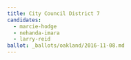 ```yaml
---
title: City Council District 7
candidates:
  - marcie-hodge
  - nehanda-imara
  - larry-reid
ballot: _ballots/oakland/2016-11-08.md
---
```

